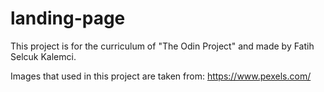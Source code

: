 # landing-page

This project is for the curriculum of "The Odin Project" and made by Fatih Selcuk Kalemci.

Images that used in this project are taken from: https://www.pexels.com/ 
